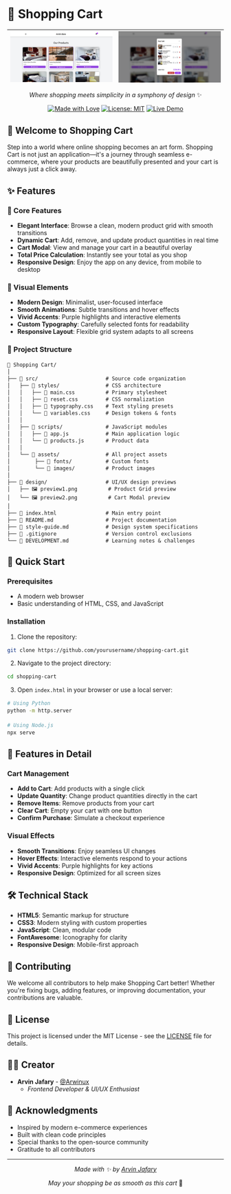 # 🛒 Shopping Cart

<div align="center">

| ![Image 1](./design/preview1.png) | ![Image 2](./design/preview2.png) |
| :-------------------------------: | :-------------------------------: |

_Where shopping meets simplicity in a symphony of design_ ✨

[![Made with Love](https://img.shields.io/badge/Made%20with-✨-ff69b4.svg)](https://github.com/arwinux)
[![License: MIT](https://img.shields.io/badge/License-MIT-yellow.svg)](https://opensource.org/licenses/MIT)
[![Live Demo](https://img.shields.io/badge/Live%20Demo-%F0%9F%9B%92%20Shopping%20Cart-blue)](https://arwinux.github.io/frontend-journey/02-junior/shopping-cart/)

</div>

## 🎯 Welcome to Shopping Cart

Step into a world where online shopping becomes an art form. Shopping Cart is not just an application—it's a journey through seamless e-commerce, where your products are beautifully presented and your cart is always just a click away.

## ✨ Features

### 🌟 Core Features

- **Elegant Interface**: Browse a clean, modern product grid with smooth transitions
- **Dynamic Cart**: Add, remove, and update product quantities in real time
- **Cart Modal**: View and manage your cart in a beautiful overlay
- **Total Price Calculation**: Instantly see your total as you shop
- **Responsive Design**: Enjoy the app on any device, from mobile to desktop

### 🎨 Visual Elements

- **Modern Design**: Minimalist, user-focused interface
- **Smooth Animations**: Subtle transitions and hover effects
- **Vivid Accents**: Purple highlights and interactive elements
- **Custom Typography**: Carefully selected fonts for readability
- **Responsive Layout**: Flexible grid system adapts to all screens

### 🧩 Project Structure

```
🛒 Shopping Cart/
│
├── 📁 src/                      # Source code organization
│   ├── 📁 styles/               # CSS architecture
│   │   ├── 📄 main.css          # Primary stylesheet
│   │   ├── 📄 reset.css         # CSS normalization
│   │   ├── 📄 typography.css    # Text styling presets
│   │   └── 📄 variables.css     # Design tokens & fonts
│   │
│   ├── 📁 scripts/              # JavaScript modules
│   │   ├── 📄 app.js            # Main application logic
│   │   └── 📄 products.js       # Product data
│   │
│   └── 📁 assets/               # All project assets
│        ├── 📁 fonts/           # Custom fonts
│        └── 📁 images/          # Product images
│
├── 📁 design/                   # UI/UX design previews
│   ├── 🖼️ preview1.png          # Product Grid preview
│   └── 🖼️ preview2.png          # Cart Modal preview
│
├── 📄 index.html                # Main entry point
├── 📄 README.md                 # Project documentation
├── 📄 style-guide.md            # Design system specifications
├── 📄 .gitignore                # Version control exclusions
└── 📄 DEVELOPMENT.md            # Learning notes & challenges
```

## 🚀 Quick Start

### Prerequisites

- A modern web browser
- Basic understanding of HTML, CSS, and JavaScript

### Installation

1. Clone the repository:

```bash
git clone https://github.com/yourusername/shopping-cart.git
```

2. Navigate to the project directory:

```bash
cd shopping-cart
```

3. Open `index.html` in your browser or use a local server:

```bash
# Using Python
python -m http.server

# Using Node.js
npx serve
```

## 💫 Features in Detail

### Cart Management

- **Add to Cart**: Add products with a single click
- **Update Quantity**: Change product quantities directly in the cart
- **Remove Items**: Remove products from your cart
- **Clear Cart**: Empty your cart with one button
- **Confirm Purchase**: Simulate a checkout experience

### Visual Effects

- **Smooth Transitions**: Enjoy seamless UI changes
- **Hover Effects**: Interactive elements respond to your actions
- **Vivid Accents**: Purple highlights for key actions
- **Responsive Design**: Optimized for all screen sizes

## 🛠️ Technical Stack

- **HTML5**: Semantic markup for structure
- **CSS3**: Modern styling with custom properties
- **JavaScript**: Clean, modular code
- **FontAwesome**: Iconography for clarity
- **Responsive Design**: Mobile-first approach

## 🤝 Contributing

We welcome all contributors to help make Shopping Cart better! Whether you're fixing bugs, adding features, or improving documentation, your contributions are valuable.

## 📝 License

This project is licensed under the MIT License - see the [LICENSE](LICENSE) file for details.

## 👨‍💻 Creator

- **Arvin Jafary** - [@Arwinux](https://github.com/arwinux)
  - _Frontend Developer & UI/UX Enthusiast_

## 🙏 Acknowledgments

- Inspired by modern e-commerce experiences
- Built with clean code principles
- Special thanks to the open-source community
- Gratitude to all contributors

---

<div align="center">

_Made with ✨ by [Arvin Jafary](https://github.com/arwinux)_

_May your shopping be as smooth as this cart_ 🛒

</div>
